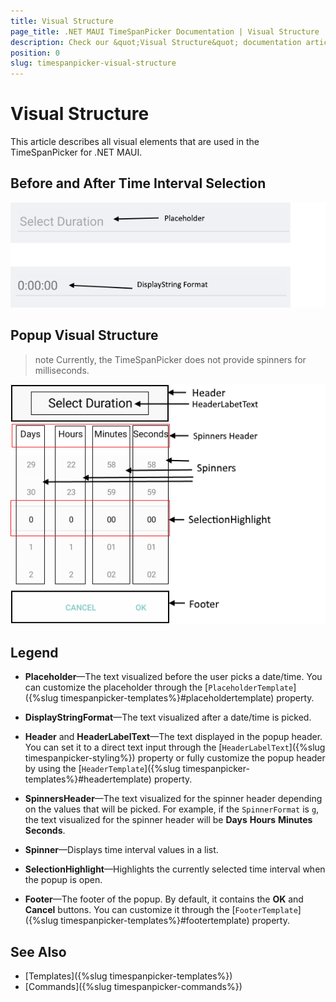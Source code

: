 ```yaml
---
title: Visual Structure
page_title: .NET MAUI TimeSpanPicker Documentation | Visual Structure
description: Check our &quot;Visual Structure&quot; documentation article for Telerik TimeSpanPicker for .NET MAUI.
position: 0
slug: timespanpicker-visual-structure
---
```


# Visual Structure

This article describes all visual elements that are used in the TimeSpanPicker for .NET MAUI.

## Before and After Time Interval Selection

![TimeSpan Picker Visual Structure](images/timespan_picker_placeholder_display.png "Visual elements of TimeSpan Picker control")

## Popup Visual Structure

>note Currently, the TimeSpanPicker does not provide spinners for milliseconds.

![TimeSpan Picker Popup Visual Structure](images/timespan_picker_structure.png "Visual elements of TimeSpan Picker Popup")

## Legend

- **Placeholder**&mdash;The text visualized before the user picks a date/time. You can customize the placeholder through the [`PlaceholderTemplate`]({%slug timespanpicker-templates%}#placeholdertemplate) property.

- **DisplayStringFormat**&mdash;The text visualized after a date/time is picked.

- **Header** and **HeaderLabelText**&mdash;The text displayed in the popup header. You can set it to a direct text input through the [`HeaderLabelText`]({%slug timespanpicker-styling%}) property or fully customize the popup header by using the [`HeaderTemplate`]({%slug timespanpicker-templates%}#headertemplate) property.

- **SpinnersHeader**&mdash;The text visualized for the spinner header depending on the values that will be picked. For example, if the `SpinnerFormat` is `g`, the text visualized for the spinner header will be **Days** **Hours** **Minutes** **Seconds**.

- **Spinner**&mdash;Displays time interval values in a list.

- **SelectionHighlight**&mdash;Highlights the currently selected time interval when the popup is open.

- **Footer**&mdash;The footer of the popup. By default, it contains the **OK** and **Cancel** buttons. You can customize it through the [`FooterTemplate`]({%slug timespanpicker-templates%}#footertemplate) property.

## See Also

- [Templates]({%slug timespanpicker-templates%})
- [Commands]({%slug timespanpicker-commands%})
